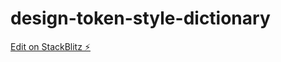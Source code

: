 # design-token-style-dictionary

[Edit on StackBlitz ⚡️](https://stackblitz.com/edit/vitejs-vite-ujgbzi)